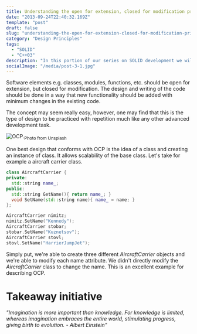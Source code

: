 ```yaml
---
title: Understanding the open for extension, closed for modification principle
date: "2013-09-24T22:40:32.169Z"
template: "post"
draft: false
slug: "understanding-the-open-for-extension-closed-for-modification-principle"
category: "Design Principles"
tags:
  - "SOLID"
  - "C++03"
description: "In this portion of our series on SOLID development we will learn how to work with the open closed principle that helps to promote code scalability."
socialImage: "/media/post-3-1.jpg"
---
```


Software elements e.g. classes, modules, functions, etc. should be open for extension, but closed for modification. The design and writing of the code should be done in a way that new functionality should be added with minimum changes in the existing code.

The concept may seem really easy, however, one may find that this is the type of design to be practiced with repetition much like any other advanced development task.

![OCP.](/media/post-3-1.jpg "Aircraft carrier.")<sub>Photo from Unsplash</sub>

One best design that conforms with OCP is the idea of a class and creating an instance of class. It allows scalability of the base class. Let's take for example a aircraft carrier class.

```cpp
class AircraftCarrier {
private:
  std::string name_;
public:
  std::string GetName(){ return name_; }
  void SetName(std::string name){ name_ = name; }
};

AircraftCarrier nimitz;
nimitz.SetName("Kennedy");
AircraftCarrier stobar;
stobar.SetName("Kuznetsov");
AircraftCarrier stovl;
stovl.SetName("HarrierJumpJet");
```

Simply put, we're able to create three different _AircraftCarrier_ objects and we're able to modify each name attribute. We didn't directly modify the _AircraftCarrier_ class to change the name. This is an excellent example for describing OCP.

# Takeaway initiative
_"Imagination is more important than knowledge. For knowledge is limited, whereas imagination embraces the entire world, stimulating progress, giving birth to evolution. - Albert Einstein"_